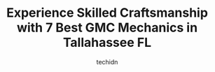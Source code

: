 ---
layout: ampstory
image: https://images.unsplash.com/photo-1627404958332-cd698bcce36c?ixlib=rb-4.0.3&ixid=MnwxMjA3fDB8MHxwaG90by1wYWdlfHx8fGVufDB8fHx8&auto=format&fit=crop&w=640&h=853&q=80
author: techidn
featured: false
description: Entrust your vehicle to the 7 best GMC Mechanic in Tallahassee FL, USA and experience the difference they can make. With their extensive knowledge, state-of-the-art facilities, and commitmen
title: Experience Skilled Craftsmanship with 7 Best GMC Mechanics in Tallahassee FL
cover:
   title: Experience Skilled Craftsmanship with 7 Best GMC Mechanics in Tallahassee FL
   subtitle: Rickpate
   background: https://images.unsplash.com/photo-1627404958332-cd698bcce36c?ixlib=rb-4.0.3&ixid=MnwxMjA3fDB8MHxwaG90by1wYWdlfHx8fGVufDB8fHx8&auto=format&fit=crop&w=640&h=853&q=80

pages: 
 - layout: thirds
   top: <h1>#1 Powerhouse Auto Repair</h1>
   bottom: "<p>My RAM 1500 broke down 15 miles from Tallahassee. I was stranded so I called powerhouse and they recommended a towing service. After my RAM was towed there and it was det</p>"
   background: https://www.knot35.com/toplist/wp-content/uploads/2023/06/best-gmc-mechanic-1-in-tallahassee-fl-1685832033.jpeg
   backgroundblur: true
 - layout: thirds
   top: <h1>#2 Furrin Auto Alley</h1>
   bottom: "<p>5019 W Tharpe St, Tallahassee, FL 32303, United States</p>"
   background: https://www.knot35.com/toplist/wp-content/uploads/2023/06/best-gmc-mechanic-2-in-tallahassee-fl-1685832033.jpeg
   cta:
      link: https://www.knot35.com/toplist/experience-skilled-craftsmanship-with-7-best-gmc-mechanics-in-tallahassee-fl/
      text: Experience Skilled Craftsmanship with 7 Best GMC Mechanics in Tallahassee FL
 - layout: thirds
   top: <h1>#3 Pedros Auto Repair</h1>
   bottom: "<p>32304 2874, 2874 Industrial Plaza Dr, Tallahassee, FL 32301, United States</p>"
   background: https://www.knot35.com/toplist/wp-content/uploads/2023/06/best-gmc-mechanic-3-in-tallahassee-fl-1685832034.jpeg
   cta:
      link: https://www.knot35.com/toplist/experience-skilled-craftsmanship-with-7-best-gmc-mechanics-in-tallahassee-fl/
      text: Experience Skilled Craftsmanship with 7 Best GMC Mechanics in Tallahassee FL
 - layout: thirds
   top: <h1>#4 D Ts Garage Auto Repair</h1>
   bottom: "<p>5020 Tennessee Capital Blvd, Tallahassee, FL 32303, United States</p>"
   background: https://images.unsplash.com/photo-1527067829737-402993088e6b?ixlib=rb-4.0.3&ixid=MnwxMjA3fDB8MHxwaG90by1wYWdlfHx8fGVufDB8fHx8&auto=format&fit=crop&w=640&h=853&q=80
   cta:
      link: https://www.knot35.com/toplist/experience-skilled-craftsmanship-with-7-best-gmc-mechanics-in-tallahassee-fl/
      text: Experience Skilled Craftsmanship with 7 Best GMC Mechanics in Tallahassee FL
 - layout: thirds
   top: <h1>#5 CARS</h1>
   bottom: "<p>1529 S Adams St, Tallahassee, FL 32301, United States</p>"
   background: https://images.unsplash.com/photo-1599422314077-f4dfdaa4cd09?ixlib=rb-4.0.3&ixid=MnwxMjA3fDB8MHxwaG90by1wYWdlfHx8fGVufDB8fHx8&auto=format&fit=crop&w=640&h=853&q=80
   cta:
      link: https://www.knot35.com/toplist/experience-skilled-craftsmanship-with-7-best-gmc-mechanics-in-tallahassee-fl/
      text: Experience Skilled Craftsmanship with 7 Best GMC Mechanics in Tallahassee FL
 - layout: thirds
   top: <h1>#6 Jowers Auto Service</h1>
   bottom: "<p>230 E Pershing St, Tallahassee, FL 32301, United States</p>"
   background: https://images.unsplash.com/photo-1574169208507-84376144848b?ixlib=rb-4.0.3&ixid=MnwxMjA3fDB8MHxwaG90by1wYWdlfHx8fGVufDB8fHx8&auto=format&fit=crop&w=640&h=853&q=80
   cta:
      link: https://www.knot35.com/toplist/experience-skilled-craftsmanship-with-7-best-gmc-mechanics-in-tallahassee-fl/
      text: Experience Skilled Craftsmanship with 7 Best GMC Mechanics in Tallahassee FL
 - layout: thirds
   top: <h1>#7 Stadium Auto Repair, Inc.</h1>
   bottom: "<p>1332 Lake Bradford Rd, Tallahassee, FL 32304, United States</p>"
   background: https://images.unsplash.com/photo-1567095761054-7a02e69e5c43?ixlib=rb-4.0.3&ixid=MnwxMjA3fDB8MHxwaG90by1wYWdlfHx8fGVufDB8fHx8&auto=format&fit=crop&w=640&h=853&q=80
   cta:
      link: https://www.knot35.com/toplist/experience-skilled-craftsmanship-with-7-best-gmc-mechanics-in-tallahassee-fl/
      text: Experience Skilled Craftsmanship with 7 Best GMC Mechanics in Tallahassee FL
 - layout: thirds
   middle: Continue reading...
   background: https://images.unsplash.com/photo-1533998839656-76f5e4b2bccb?ixlib=rb-4.0.3&ixid=MnwxMjA3fDB8MHxwaG90by1wYWdlfHx8fGVufDB8fHx8&auto=format&fit=crop&w=640&h=853&q=80
   cta:
      link: https://www.knot35.com/toplist/experience-skilled-craftsmanship-with-7-best-gmc-mechanics-in-tallahassee-fl/
      text: Experience Skilled Craftsmanship with 7 Best GMC Mechanics in Tallahassee FL
      
---
